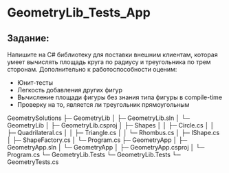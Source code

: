 # GeometryLib_Tests_App

## **Задание:**

Напишите на C# библиотеку для поставки внешним клиентам, которая умеет вычислять площадь круга по радиусу и треугольника по трем сторонам. Дополнительно к работоспособности оценим:

- Юнит-тесты
- Легкость добавления других фигур
- Вычисление площади фигуры без знания типа фигуры в compile-time
- Проверку на то, является ли треугольник прямоугольным 

  

GeometrySolutions
├─ GeometryLib
│  ├─ GeometryLib.sln
│  └─ GeometryLib
│     ├─ GeometryLib.csproj
│     ├─ Shapes
│     │  ├─ Circle.cs
│     │  ├─ Quadrilateral.cs
│     │  ├─ Triangle.cs
│     │  └─ Rhombus.cs
│     ├─ IShape.cs
│     ├─ ShapeFactory.cs
│     └─ Program.cs
├─ GeometryApp
│  ├─ GeometryApp.sln
│  └─ GeometryApp
│     ├─ GeometryApp.csproj
│     └─ Program.cs
└─ GeometryLib.Tests
   └─ GeometryLib.Tests
      └─ GeometryTests.cs
